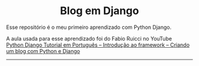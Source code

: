 <h1 align="center">Blog em Django</h1>
<p>Esse repositório é o meu primeiro aprendizado com Python Django.</p>

<p>A aula usada para esse aprendizado foi do Fabio Ruicci no YouTube<br/>
  <a href="https://www.youtube.com/watch?v=Dzuiy-JNi-E&ab_channel=FabioRuicci">Python Django Tutorial em Português – Introdução ao framework – Criando um blog com Python e Django</a></p>

<hr/>
